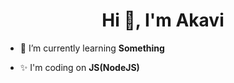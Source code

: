 <h1 align="center">Hi 👋, I'm Akavi</h1>

- 🌱 I’m currently learning **Something**

- ✨ I'm coding on **JS(NodeJS)**







